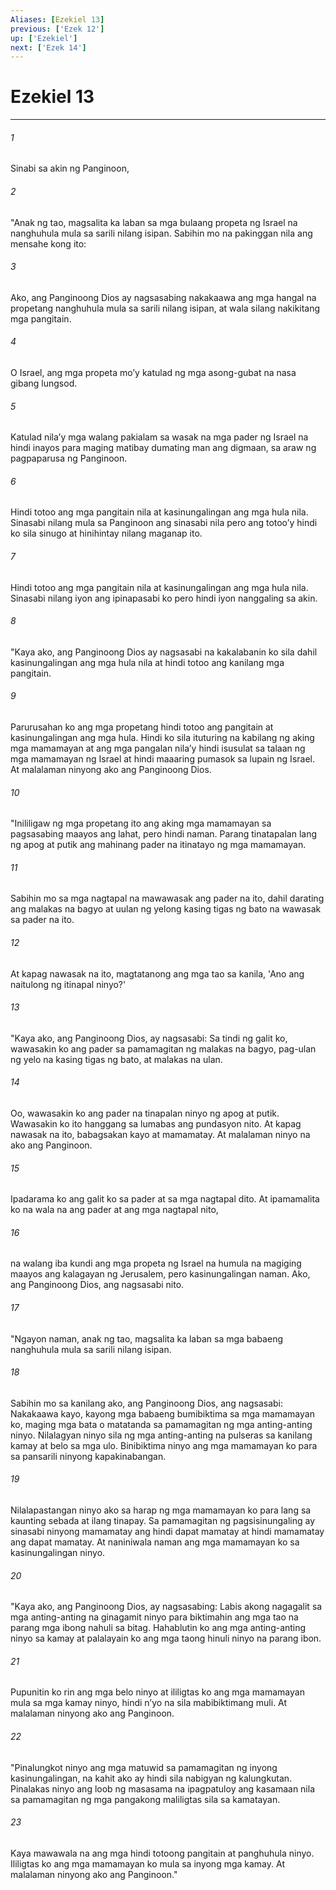 ```yaml
---
Aliases: [Ezekiel 13]
previous: ['Ezek 12']
up: ['Ezekiel']
next: ['Ezek 14']
---
```

# Ezekiel 13

***

###### 1
Sinabi sa akin ng Panginoon, 

###### 2
"Anak ng tao, magsalita ka laban sa mga bulaang propeta ng Israel na nanghuhula mula sa sarili nilang isipan. Sabihin mo na pakinggan nila ang mensahe kong ito: 

###### 3
Ako, ang Panginoong Dios ay nagsasabing nakakaawa ang mga hangal na propetang nanghuhula mula sa sarili nilang isipan, at wala silang nakikitang mga pangitain. 

###### 4
O Israel, ang mga propeta moʼy katulad ng mga asong-gubat na nasa gibang lungsod. 

###### 5
Katulad nilaʼy mga walang pakialam sa wasak na mga pader ng Israel na hindi inayos para maging matibay dumating man ang digmaan, sa araw ng pagpaparusa ng Panginoon. 

###### 6
Hindi totoo ang mga pangitain nila at kasinungalingan ang mga hula nila. Sinasabi nilang mula sa Panginoon ang sinasabi nila pero ang totooʼy hindi ko sila sinugo at hinihintay nilang maganap ito. 

###### 7
Hindi totoo ang mga pangitain nila at kasinungalingan ang mga hula nila. Sinasabi nilang iyon ang ipinapasabi ko pero hindi iyon nanggaling sa akin. 

###### 8
"Kaya ako, ang Panginoong Dios ay nagsasabi na kakalabanin ko sila dahil kasinungalingan ang mga hula nila at hindi totoo ang kanilang mga pangitain. 

###### 9
Parurusahan ko ang mga propetang hindi totoo ang pangitain at kasinungalingan ang mga hula. Hindi ko sila ituturing na kabilang ng aking mga mamamayan at ang mga pangalan nilaʼy hindi isusulat sa talaan ng mga mamamayan ng Israel at hindi maaaring pumasok sa lupain ng Israel. At malalaman ninyong ako ang Panginoong Dios. 

###### 10
"Inililigaw ng mga propetang ito ang aking mga mamamayan sa pagsasabing maayos ang lahat, pero hindi naman. Parang tinatapalan lang ng apog at putik ang mahinang pader na itinatayo ng mga mamamayan. 

###### 11
Sabihin mo sa mga nagtapal na mawawasak ang pader na ito, dahil darating ang malakas na bagyo at uulan ng yelong kasing tigas ng bato na wawasak sa pader na ito. 

###### 12
At kapag nawasak na ito, magtatanong ang mga tao sa kanila, 'Ano ang naitulong ng itinapal ninyo?' 

###### 13
"Kaya ako, ang Panginoong Dios, ay nagsasabi: Sa tindi ng galit ko, wawasakin ko ang pader sa pamamagitan ng malakas na bagyo, pag-ulan ng yelo na kasing tigas ng bato, at malakas na ulan. 

###### 14
Oo, wawasakin ko ang pader na tinapalan ninyo ng apog at putik. Wawasakin ko ito hanggang sa lumabas ang pundasyon nito. At kapag nawasak na ito, babagsakan kayo at mamamatay. At malalaman ninyo na ako ang Panginoon. 

###### 15
Ipadarama ko ang galit ko sa pader at sa mga nagtapal dito. At ipamamalita ko na wala na ang pader at ang mga nagtapal nito, 

###### 16
na walang iba kundi ang mga propeta ng Israel na humula na magiging maayos ang kalagayan ng Jerusalem, pero kasinungalingan naman. Ako, ang Panginoong Dios, ang nagsasabi nito. 

###### 17
"Ngayon naman, anak ng tao, magsalita ka laban sa mga babaeng nanghuhula mula sa sarili nilang isipan. 

###### 18
Sabihin mo sa kanilang ako, ang Panginoong Dios, ang nagsasabi: Nakakaawa kayo, kayong mga babaeng bumibiktima sa mga mamamayan ko, maging mga bata o matatanda sa pamamagitan ng mga anting-anting ninyo. Nilalagyan ninyo sila ng mga anting-anting na pulseras sa kanilang kamay at belo sa mga ulo. Binibiktima ninyo ang mga mamamayan ko para sa pansarili ninyong kapakinabangan. 

###### 19
Nilalapastangan ninyo ako sa harap ng mga mamamayan ko para lang sa kaunting sebada at ilang tinapay. Sa pamamagitan ng pagsisinungaling ay sinasabi ninyong mamamatay ang hindi dapat mamatay at hindi mamamatay ang dapat mamatay. At naniniwala naman ang mga mamamayan ko sa kasinungalingan ninyo. 

###### 20
"Kaya ako, ang Panginoong Dios, ay nagsasabing: Labis akong nagagalit sa mga anting-anting na ginagamit ninyo para biktimahin ang mga tao na parang mga ibong nahuli sa bitag. Hahablutin ko ang mga anting-anting ninyo sa kamay at palalayain ko ang mga taong hinuli ninyo na parang ibon. 

###### 21
Pupunitin ko rin ang mga belo ninyo at ililigtas ko ang mga mamamayan mula sa mga kamay ninyo, hindi nʼyo na sila mabibiktimang muli. At malalaman ninyong ako ang Panginoon. 

###### 22
"Pinalungkot ninyo ang mga matuwid sa pamamagitan ng inyong kasinungalingan, na kahit ako ay hindi sila nabigyan ng kalungkutan. Pinalakas ninyo ang loob ng masasama na ipagpatuloy ang kasamaan nila sa pamamagitan ng mga pangakong maliligtas sila sa kamatayan. 

###### 23
Kaya mawawala na ang mga hindi totoong pangitain at panghuhula ninyo. Ililigtas ko ang mga mamamayan ko mula sa inyong mga kamay. At malalaman ninyong ako ang Panginoon."
